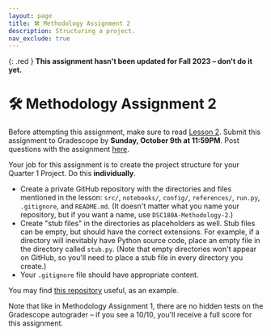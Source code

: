 ```yaml
---
layout: page
title: 🛠 Methodology Assignment 2
description: Structuring a project.
nav_exclude: true
---
```


{: .red }
**This assignment hasn't been updated for Fall 2023 – don't do it yet.**

# 🛠 Methodology Assignment 2

Before attempting this assignment, make sure to read [Lesson 2](../../../../lessons/q1/02). Submit this assignment to Gradescope by **Sunday, October 9th at 11:59PM**. Post questions with the assignment [here](https://edstem.org/us/courses/28947/discussion/1876813).

Your job for this assignment is to create the project structure for your Quarter 1 Project. Do this **individually**.

* Create a private GitHub repository with the directories and files
  mentioned in the lesson: `src/`, `notebooks/`, `config/`, `references/`,
  `run.py`, `.gitignore`, and `README.md`. (It doesn't matter what you name your repository, but if you want a name, use `DSC180A-Methodology-2`.)
* Create "stub files" in the directories as placeholders as
  well. Stub files can be empty, but should have the correct
  extensions. For example, if a directory will inevitably have Python
  source code, place an empty file in the directory called `stub.py`. (Note that empty directories won't appear on GitHub, so you'll need to place a stub file in every directory you create.)
* Your `.gitignore` file should have appropriate content.

You may find [this
repository](https://github.com/DSC-Capstone/project-templates) useful,
as an example.

Note that like in Methodology Assignment 1, there are no hidden tests on the Gradescope autograder – if you see a 10/10, you'll receive a full score for this assignment.